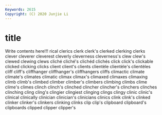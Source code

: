 ```yaml
---
Keywords: 2615
Copyright: (C) 2020 Junjie Li
---
```


# title

Write contents here!!!
rical 
clerics 
clerk 
clerk's 
clerked 
clerking 
clerks 
clever
cleverer 
cleverest 
cleverly 
cleverness 
cleverness's 
clew 
clew's 
clewed 
clewing 
clews
cliché 
cliché's 
clichéd 
clichés 
click 
click's 
clickable 
clicked 
clicking 
clicks
client 
client's 
clients 
clientèle 
clientèle's 
clientèles 
cliff 
cliff's 
cliffhanger 
cliffhanger's
cliffhangers 
cliffs 
climactic 
climate 
climate's 
climates 
climatic 
climax 
climax's 
climaxed
climaxes 
climaxing 
climb 
climb's 
climbed 
climber 
climber's 
climbers 
climbing 
climbs
clime 
clime's 
climes 
clinch 
clinch's 
clinched 
clincher 
clincher's 
clinchers 
clinches
clinching 
cling 
cling's 
clingier 
clingiest 
clinging 
clings 
clingy 
clinic 
clinic's
clinical 
clinically 
clinician 
clinician's 
clinicians 
clinics 
clink 
clink's 
clinked 
clinker
clinker's 
clinkers 
clinking 
clinks 
clip 
clip's 
clipboard 
clipboard's 
clipboards 
clipped
clipper 
clipper's 
